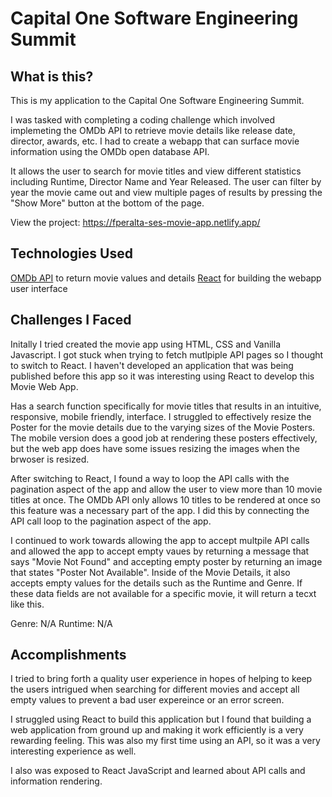# Capital One Software Engineering Summit

## What is this?

This is my application to the Capital One Software Engineering Summit.

I was tasked with completing a coding challenge which involved implemeting the OMDb API to retrieve movie details like release date, director, awards, etc. I had to create a webapp that can surface movie information using the OMDb open database API.  

It allows the user to search for movie titles and view different statistics including Runtime, Director Name and Year Released. The user can filter by year the movie came out and view multiple pages of results by pressing the "Show More" button at the bottom of the page. 

View the project: https://fperalta-ses-movie-app.netlify.app/


## Technologies Used

[OMDb API](https://www.omdbapi.com/) to return movie values and details 
[React](https://reactjs.org/) for building the webapp user interface


## Challenges I Faced

Initally I tried created the movie app using HTML, CSS and Vanilla Javascript. I got stuck when trying to fetch mutlpiple API pages so I thought to switch to React. I haven't developed an application that was being published before this app so it was interesting using React to develop this Movie Web App.  

Has a search function specifically for movie titles that results in an intuitive, responsive, mobile friendly, interface. I struggled to effectively resize the Poster for the movie details due to the varying sizes of the Movie Posters. The mobile version does a good job at rendering these posters effectively, but the web app does have some issues resizing the images when the brwoser is resized. 

After switching to React, I found a way to loop the API calls with the pagination aspect of the app and allow the user to view more than 10 movie titles at once. The OMDb API only allows 10 titles to be rendered at once so this feature was a necessary part of the app. I did this by connecting the API call loop to the pagination aspect of the app. 

I continued to work towards allowing the app to accept multpile API calls and allowed the app to accept empty vaues by returning a message that says "Movie Not Found" and accepting empty poster by returning an image that states "Poster Not Available". Inside of the Movie Details, it also accepts empty values for the details such as the Runtime and Genre. If these data fields are not available for a specific movie, it will return a tecxt like this.

Genre: N/A
Runtime: N/A

## Accomplishments

I tried to bring forth a quality user experience in hopes of helping to keep the users intrigued when searching for different movies and accept all empty values to prevent a bad user expereince or an error screen.

I struggled using React to build this application but I found that building a web application from ground up and making it work efficiently is a very rewarding feeling. This was also my first time using an API, so it was a very interesting experience as well. 

I also was exposed to React JavaScript and learned about API calls and information rendering.
